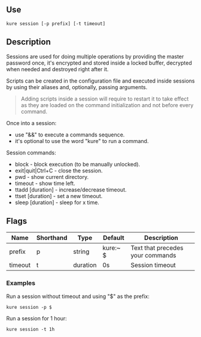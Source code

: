 ## Use

`kure session [-p prefix] [-t timeout]`

## Description

Sessions are used for doing multiple operations by providing the master password once, it's encrypted and stored inside a locked buffer, decrypted when needed and destroyed right after it.

Scripts can be created in the configuration file and executed inside sessions by using their aliases and, optionally, passing arguments.

> Adding scripts inside a session will require to restart it to take effect as they are loaded on the command initialization and not before every command.

Once into a session:
- use "&&" to execute a commands sequence.
- it's optional to use the word "kure" to run a command.

Session commands:
- block - block execution (to be manually unlocked).
- exit|quit|Ctrl+C - close the session.
- pwd - show current directory.
- timeout - show time left.
- ttadd [duration] - increase/decrease timeout.
- ttset [duration] - set a new timeout.
- sleep [duration] - sleep for x time.

## Flags

| Name | Shorthand | Type | Default | Description |
|------|-----------|------|---------|-------------|
| prefix | p | string | kure:~ $ | Text that precedes your commands |
| timeout | t | duration | 0s | Session timeout |

### Examples

Run a session without timeout and using "$" as the prefix:
```
kure session -p $
```

Run a session for 1 hour:
```
kure session -t 1h
```